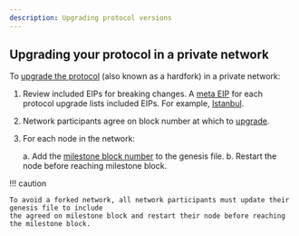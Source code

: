 ```yaml
---
description: Upgrading protocol versions
---
```


## Upgrading your protocol in a private network

To [upgrade the protocol](../../Concepts/Protocol-Upgrades.md) (also known as a hardfork) in a
private network:

1. Review included EIPs for breaking changes. A [meta EIP](https://eips.ethereum.org/meta)
   for each protocol upgrade lists included EIPs. For example,
   [Istanbul](https://eips.ethereum.org/EIPS/eip-1679).
1. Network participants agree on block number at which to
   [upgrade](../../Concepts/Protocol-Upgrades.md).
1. For each node in the network:
    
     a. Add the
        [milestone block number](../../Reference/Config-Items.md#milestone-blocks) to the genesis
        file.
     b. Restart the node before reaching milestone block.

!!! caution

    To avoid a forked network, all network participants must update their genesis file to include
    the agreed on milestone block and restart their node before reaching the milestone block.